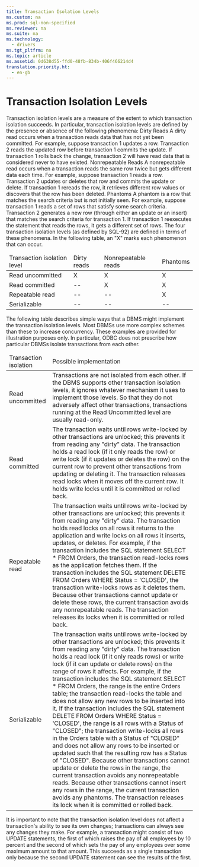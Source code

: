 ```yaml
---
title: Transaction Isolation Levels
ms.custom: na
ms.prod: sql-non-specified
ms.reviewer: na
ms.suite: na
ms.technology: 
  - drivers
ms.tgt_pltfrm: na
ms.topic: article
ms.assetid: 0d638d55-ffd0-48fb-834b-406f466214d4
translation.priority.ht: 
  - en-gb
---
```

# Transaction Isolation Levels
<?xml version="1.0" encoding="utf-8"?>
<developerConceptualDocument xmlns="http://ddue.schemas.microsoft.com/authoring/2003/5" xmlns:xlink="http://www.w3.org/1999/xlink" xmlns:xsi="http://www.w3.org/2001/XMLSchema-instance" xsi:schemaLocation="http://ddue.schemas.microsoft.com/authoring/2003/5 http://dduestorage.blob.core.windows.net/ddueschema/developer.xsd">
  <introduction>
    <para>       <legacyItalic>Transaction isolation levels</legacyItalic> are a measure of the extent to which transaction isolation succeeds. In particular, transaction isolation levels are defined by the presence or absence of the following phenomena:  </para>
    <list class="bullet">
      <listItem>
        <para>
          <legacyBold>Dirty Reads</legacyBold> A <legacyItalic>dirty read</legacyItalic> occurs when a transaction reads data that has not yet been committed. For example, suppose transaction 1 updates a row. Transaction 2 reads the updated row before transaction 1 commits the update. If transaction 1 rolls back the change, transaction 2 will have read data that is considered never to have existed.</para>
      </listItem>
      <listItem>
        <para>
          <legacyBold>Nonrepeatable Reads</legacyBold> A <legacyItalic>nonrepeatable read</legacyItalic> occurs when a transaction reads the same row twice but gets different data each time. For example, suppose transaction 1 reads a row. Transaction 2 updates or deletes that row and commits the update or delete. If transaction 1 rereads the row, it retrieves different row values or discovers that the row has been deleted.</para>
      </listItem>
      <listItem>
        <para>
          <legacyBold>Phantoms</legacyBold> A <legacyItalic>phantom</legacyItalic> is a row that matches the search criteria but is not initially seen. For example, suppose transaction 1 reads a set of rows that satisfy some search criteria. Transaction 2 generates a new row (through either an update or an insert) that matches the search criteria for transaction 1. If transaction 1 reexecutes the statement that reads the rows, it gets a different set of rows.</para>
      </listItem>
    </list>
    <para>The four transaction isolation levels (as defined by SQL-92) are defined in terms of these phenomena. In the following table, an "X" marks each phenomenon that can occur.</para>
    <table xmlns:caps="http://schemas.microsoft.com/build/caps/2013/11">
      <thead>
        <tr>
          <TD>
            <para>Transaction isolation level</para>
          </TD>
          <TD>
            <para>Dirty reads</para>
          </TD>
          <TD>
            <para>Nonrepeatable reads</para>
          </TD>
          <TD>
            <para>Phantoms</para>
          </TD>
        </tr>
      </thead>
      <tbody>
        <tr>
          <TD>
            <para>Read uncommitted</para>
          </TD>
          <TD>
            <para>X</para>
          </TD>
          <TD>
            <para>X</para>
          </TD>
          <TD>
            <para>X</para>
          </TD>
        </tr>
        <tr>
          <TD>
            <para>Read committed</para>
          </TD>
          <TD>
            <para>--</para>
          </TD>
          <TD>
            <para>X</para>
          </TD>
          <TD>
            <para>X</para>
          </TD>
        </tr>
        <tr>
          <TD>
            <para>Repeatable read</para>
          </TD>
          <TD>
            <para>--</para>
          </TD>
          <TD>
            <para>--</para>
          </TD>
          <TD>
            <para>X</para>
          </TD>
        </tr>
        <tr>
          <TD>
            <para>Serializable</para>
          </TD>
          <TD>
            <para>--</para>
          </TD>
          <TD>
            <para>--</para>
          </TD>
          <TD>
            <para>--</para>
          </TD>
        </tr>
      </tbody>
    </table>
    <para>The following table describes simple ways that a DBMS might implement the transaction isolation levels.</para>
    <alert class="important">
      <para>Most DBMSs use more complex schemes than these to increase concurrency. These examples are provided for illustration purposes only. In particular, ODBC does not prescribe how particular DBMSs isolate transactions from each other.</para>
    </alert>
    <table xmlns:caps="http://schemas.microsoft.com/build/caps/2013/11">
      <thead>
        <tr>
          <TD>
            <para>Transaction isolation</para>
          </TD>
          <TD>
            <para>Possible implementation</para>
          </TD>
        </tr>
      </thead>
      <tbody>
        <tr>
          <TD>
            <para>Read uncommitted</para>
          </TD>
          <TD>
            <para>Transactions are not isolated from each other. If the DBMS supports other transaction isolation levels, it ignores whatever mechanism it uses to implement those levels. So that they do not adversely affect other transactions, transactions running at the Read Uncommitted level are usually read-only.</para>
          </TD>
        </tr>
        <tr>
          <TD>
            <para>Read committed</para>
          </TD>
          <TD>
            <para>The transaction waits until rows write-locked by other transactions are unlocked; this prevents it from reading any "dirty" data.</para>
            <para>The transaction holds a read lock (if it only reads the row) or write lock (if it updates or deletes the row) on the current row to prevent other transactions from updating or deleting it. The transaction releases read locks when it moves off the current row. It holds write locks until it is committed or rolled back.</para>
          </TD>
        </tr>
        <tr>
          <TD>
            <para>Repeatable read</para>
          </TD>
          <TD>
            <para>The transaction waits until rows write-locked by other transactions are unlocked; this prevents it from reading any "dirty" data.</para>
            <para>The transaction holds read locks on all rows it returns to the application and write locks on all rows it inserts, updates, or deletes. For example, if the transaction includes the SQL statement <legacyBold>SELECT * FROM Orders</legacyBold>, the transaction read-locks rows as the application fetches them. If the transaction includes the SQL statement <legacyBold>DELETE FROM Orders WHERE Status = 'CLOSED'</legacyBold>, the transaction write-locks rows as it deletes them.</para>
            <para>Because other transactions cannot update or delete these rows, the current transaction avoids any nonrepeatable reads. The transaction releases its locks when it is committed or rolled back.</para>
          </TD>
        </tr>
        <tr>
          <TD>
            <para>Serializable</para>
          </TD>
          <TD>
            <para>The transaction waits until rows write-locked by other transactions are unlocked; this prevents it from reading any "dirty" data.</para>
            <para>The transaction holds a read lock (if it only reads rows) or write lock (if it can update or delete rows) on the range of rows it affects. For example, if the transaction includes the SQL statement <legacyBold>SELECT * FROM Orders</legacyBold>, the range is the entire Orders table; the transaction read-locks the table and does not allow any new rows to be inserted into it. If the transaction includes the SQL statement <legacyBold>DELETE FROM Orders WHERE Status = 'CLOSED'</legacyBold>, the range is all rows with a Status of "CLOSED"; the transaction write-locks all rows in the Orders table with a Status of "CLOSED" and does not allow any rows to be inserted or updated such that the resulting row has a Status of "CLOSED".</para>
            <para>Because other transactions cannot update or delete the rows in the range, the current transaction avoids any nonrepeatable reads. Because other transactions cannot insert any rows in the range, the current transaction avoids any phantoms. The transaction releases its lock when it is committed or rolled back.</para>
          </TD>
        </tr>
      </tbody>
    </table>
    <para>It is important to note that the transaction isolation level does not affect a transaction's ability to see its own changes; transactions can always see any changes they make. For example, a transaction might consist of two <legacyBold>UPDATE</legacyBold> statements, the first of which raises the pay of all employees by 10 percent and the second of which sets the pay of any employees over some maximum amount to that amount. This succeeds as a single transaction only because the second <legacyBold>UPDATE</legacyBold> statement can see the results of the first.</para>
  </introduction>
  <relatedTopics />
</developerConceptualDocument>